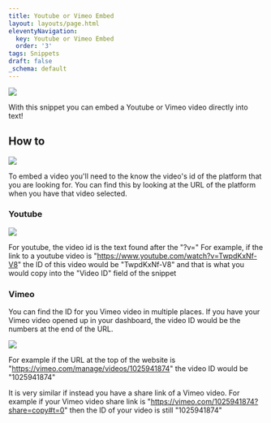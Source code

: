 ```yaml
---
title: Youtube or Vimeo Embed
layout: layouts/page.html
eleventyNavigation:
  key: Youtube or Vimeo Embed
  order: '3'
tags: Snippets
draft: false
_schema: default
---
```

![](/assets/images/uploads/image-79.png)

With this snippet you can embed a Youtube or Vimeo video directly into text!

## How to

![](/assets/images/uploads/image-81.png)

To embed a video you'll need to the know the video's id of the platform that you are looking for. You can find this by looking at the URL of the platform when you have that video selected.

### Youtube

![](/assets/images/uploads/image-80.png)

For youtube, the video id is the text found after the "?v=" For example, if the link to a youtube video is "https://www.youtube.com/watch?v=TwpdKxNf-V8" the ID of this video would be "TwpdKxNf-V8" and that is what you would copy into the "Video ID" field of the snippet

### Vimeo

You can find the ID for you Vimeo video in multiple places. If you have your Vimeo video opened up in your dashboard, the video ID would be the numbers at the end of the URL.

![](/assets/images/uploads/image-82.png)

For example if the URL at the top of the website is "https://vimeo.com/manage/videos/1025941874" the video ID would be "1025941874"

It is very similar if instead you have a share link of a Vimeo video. For example if your Vimeo video share link is "https://vimeo.com/1025941874?share=copy#t=0" then the ID of your video is still "1025941874"